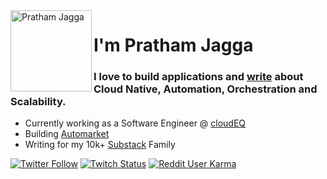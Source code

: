 <img align="left" width="130" height="130" alt="Pratham Jagga" src="https://sdk.bitmoji.com/render/panel/dc878a02-6c0d-4366-ab3b-b86a397e31ad-9abca207-e196-4c3e-8932-0fae4ce0c737-v1.png?transparent=1&palette=1"/>

# I'm Pratham Jagga
### I love to build applications and [write][write] about Cloud Native, Automation, Orchestration and Scalability. 
 - Currently working as a Software Engineer @ [cloudEQ][cloudEQ]
 - Building [Automarket][automarket]
 - Writing for my 10k+ [Substack][Substack] Family


[![Twitter Follow](https://img.shields.io/twitter/follow/prathamjagga123?color=%20%2300acee&label=Follow%20me%20on%20Twitter&style=for-the-badge)][twitter] [![Twitch Status](https://img.shields.io/twitch/status/prathamjagga?label=LiveStream&style=for-the-badge)][twitch] [![Reddit User Karma](https://img.shields.io/reddit/user-karma/combined/dani_akash_?style=for-the-badge)][reddit]


[homepage]: https://linkedin.com/in/pratham-jagga
[twitter]: https://twitter.com/prathamjagga123
[twitch]: https://www.twitch.tv/prathamjagga
[reddit]: https://www.reddit.com/user/dani_akash_
[github]: https://github.com/daniakash
[about-bangalore]: https://www.google.com/search?q=bangalore
[oslash]: https://oslash.com
[automarket]: https://automarket-s42l.vercel.app/
[write]: https://dev.to/prathamjagga
[cloudEQ]: https://cloudeq.com
[Substack]: https://hipratham.substack.com
